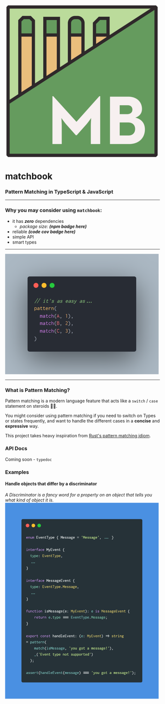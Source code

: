 <img src="../assets/logo.png" width=500/>

# matchbook

### Pattern Matching in TypeScript & JavaScript

---

### Why you may consider using `matchbook`:
- it has **_zero_** dependencies
    - _package size: **(npm badge here)**_
- reliable _**(code cov badge here)**_
- simple API
- smart types

---

<img src="../assets/readme_samples/abc_123.png" width=500/>

---

### What is Pattern Matching?
Pattern matching is a  modern language feature
that acts like a `switch` / `case` statement
on steroids 💊💪.

You might consider using pattern matching if you
need to switch on Types or states frequently,
and want to handle the different cases in a 
**concise** and **expressive** way.

This project takes heavy inspiration from
[Rust's pattern matching idiom][rust_match].

### API Docs
Coming soon - `typedoc`

### Examples

#### Handle objects that differ by a discriminator
_A Discriminator is a fancy word for a property on an object
that tells you what kind of object it is._
<img src="../assets/readme_samples/discriminator_example.png" width=500/>

[liga]: https://github.com/ToxicFrog/Ligaturizer
[rust_match]: https://doc.rust-lang.org/book/ch06-02-match.html
